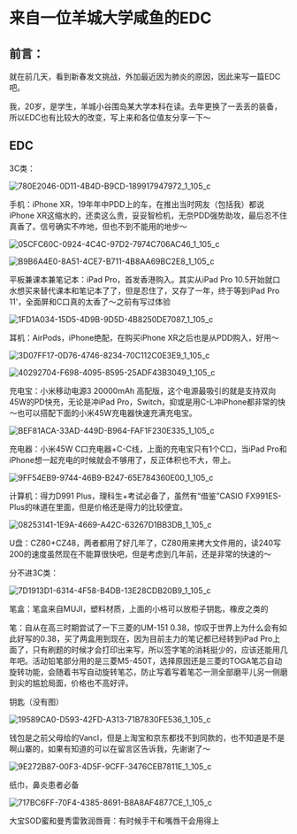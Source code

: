 # 来自一位羊城大学咸鱼的EDC

## 前言：

就在前几天，看到新春发文挑战，外加最近因为肺炎的原因，因此来写一篇EDC吧。

我，20岁，是学生，羊城小谷围岛某大学本科在读。去年更换了一丢丢的装备，所以EDC也有比较大的改变，写上来和各位值友分享一下～

## EDC

3C类：

![780E2046-0D11-4B4D-B9CD-189917947972_1_105_c](/Users/tangyisheng2/OneDrive/post/EDC/assets/780E2046-0D11-4B4D-B9CD-189917947972_1_105_c.jpeg)

手机：iPhone XR，19年年中PDD上的车，在推出当时网友（包括我）都说iPhone XR这缩水的，还卖这么贵，妥妥智检机，无奈PDD强势助攻，最后忍不住真香了。信号确实不咋地，但也不到不能用的地步～

![05CFC60C-0924-4C4C-97D2-7974C706AC46_1_105_c](/Users/tangyisheng2/OneDrive/post/EDC/assets/05CFC60C-0924-4C4C-97D2-7974C706AC46_1_105_c.jpeg)

![B9B6A4E0-8A51-4CE7-B711-4B8AA69BC2E8_1_105_c](/Users/tangyisheng2/OneDrive/post/EDC/assets/B9B6A4E0-8A51-4CE7-B711-4B8AA69BC2E8_1_105_c.jpeg)

平板兼课本兼笔记本：iPad Pro，首发香港购入。其实从iPad Pro 10.5开始就口水想买来替代课本和笔记本了了，但是忍住了，又存了一年，终于等到iPad Pro 11'，全面屏和C口真的太香了～之前有写过体验

![1FD1A034-15D5-4D9B-9D5D-4B8250DE7087_1_105_c](/Users/tangyisheng2/OneDrive/post/EDC/assets/1FD1A034-15D5-4D9B-9D5D-4B8250DE7087_1_105_c.jpeg)

耳机：AirPods，iPhone绝配，在购买iPhone XR之后也是从PDD购入，好用～

![3D07FF17-0D76-4746-8234-70C112C0E3E9_1_105_c](/Users/tangyisheng2/OneDrive/post/EDC/assets/3D07FF17-0D76-4746-8234-70C112C0E3E9_1_105_c.jpeg)

![40292704-F698-4095-8595-25ADF43B3049_1_105_c](/Users/tangyisheng2/OneDrive/post/EDC/assets/40292704-F698-4095-8595-25ADF43B3049_1_105_c.jpeg)

充电宝：小米移动电源3 20000mAh 高配版，这个电源最吸引的就是支持双向45W的PD快充，无论是冲iPad Pro，Switch，抑或是用C-L冲iPhone都非常的快～也可以搭配下面的小米45W充电器快速充满充电宝。

![BEF81ACA-33AD-449D-B964-FAF1F230E335_1_105_c](/Users/tangyisheng2/OneDrive/post/EDC/assets/BEF81ACA-33AD-449D-B964-FAF1F230E335_1_105_c.jpeg)

充电器：小米45W C口充电器+C-C线，上面的充电宝只有1个C口，当iPad Pro和iPhone想一起充电的时候就会不够用了，反正体积也不大，带上。

![9FF54EB9-9744-46B9-B247-65E784360E00_1_105_c](/Users/tangyisheng2/OneDrive/post/EDC/assets/9FF54EB9-9744-46B9-B247-65E784360E00_1_105_c.jpeg)

计算机：得力D991 Plus，理科生+考试必备了，虽然有“借鉴”CASIO FX991ES-Plus的味道在里面，但是价格还是得力的比较便宜。

![08253141-1E9A-4669-A42C-63267D1BB3DB_1_105_c](/Users/tangyisheng2/OneDrive/post/EDC/assets/08253141-1E9A-4669-A42C-63267D1BB3DB_1_105_c.jpeg)

U盘：CZ80+CZ48，两者都用了好几年了，CZ80用来拷大文件用的，读240写200的速度虽然现在不能算很快吧，但是考虑到几年前，还是非常的快速的～

分不进3C类：

![7D1913D1-6314-4F58-B4DB-13E28CDB20B9_1_105_c](/Users/tangyisheng2/OneDrive/post/EDC/assets/7D1913D1-6314-4F58-B4DB-13E28CDB20B9_1_105_c.jpeg)

笔盒：笔盒来自MUJI，塑料材质，上面的小格可以放柜子钥匙，橡皮之类的

笔：自从在高三时期尝试了一下三菱的UM-151 0.38，惊叹于世界上为什么会有如此好写的0.38，买了两盒用到现在，因为目前主力的笔记都已经转到iPad Pro上面了，只有刷题的时候才会打印出来写，所以签字笔的消耗挺少的，应该还能用几年吧。活动铅笔部分用的是三菱M5-450T，选择原因还是三菱的TOGA笔芯自动旋转功能，会随着书写自动旋转笔芯，防止写着写着笔芯一测全部磨平儿另一侧磨到尖的尴尬局面，价格也不高好评。

钥匙（没有图）

![19589CA0-D593-42FD-A313-71B7830FE536_1_105_c](/Users/tangyisheng2/OneDrive/post/EDC/assets/19589CA0-D593-42FD-A313-71B7830FE536_1_105_c.jpeg)

钱包是之前父母给的Vancl，但是上淘宝和京东都找不到同款的，也不知道是不是啊山寨的，如果有知道的可以在留言区告诉我，先谢谢了～

![9E272B87-00F3-4D5F-9CFF-3476CEB7811E_1_105_c](/Users/tangyisheng2/OneDrive/post/EDC/assets/9E272B87-00F3-4D5F-9CFF-3476CEB7811E_1_105_c.jpeg)

纸巾，鼻炎患者必备

![717BC6FF-70F4-4385-8691-B8A8AF4877CE_1_105_c](/Users/tangyisheng2/OneDrive/post/EDC/assets/717BC6FF-70F4-4385-8691-B8A8AF4877CE_1_105_c.jpeg)

大宝SOD蜜和曼秀雷敦润唇膏：有时候手干和嘴唇干会用得上



